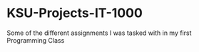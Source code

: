 # KSU-Projects-IT-1000
Some of the different assignments I was tasked with in my first Programming Class
